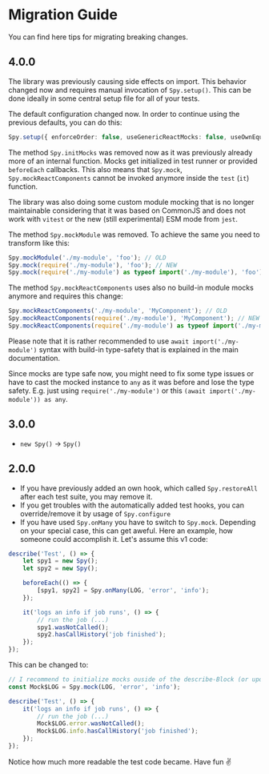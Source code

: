 # Migration Guide

You can find here tips for migrating breaking changes.

## 4.0.0

The library was previously causing side effects on import. This behavior changed now and requires manual
invocation of `Spy.setup()`. This can be done ideally in some central setup file for all of your tests.

The default configuration changed now. In order to continue using the previous defaults, you can do this:

```ts
Spy.setup({ enforceOrder: false, useGenericReactMocks: false, useOwnEquals: true });
```

The method `Spy.initMocks` was removed now as it was previously already more of an internal function. Mocks
get initialized in test runner or provided `beforeEach` callbacks. This also means that `Spy.mock`,
`Spy.mockReactComponents` cannot be invoked anymore inside the `test` (`it`) function.

The library was also doing some custom module mocking that is no longer maintainable considering that it
was based on CommonJS and does not work with `vitest` or the new (still experimental) ESM mode from `jest`.

The method `Spy.mockModule` was removed. To achieve the same you need to transform like this:

```ts
Spy.mockModule('./my-module', 'foo'); // OLD
Spy.mock(require('./my-module'), 'foo'); // NEW
Spy.mock(require('./my-module') as typeof import('./my-module'), 'foo'); // with type safety

```

The method `Spy.mockReactComponents` uses also no build-in module mocks anymore and requires this change:

```ts
Spy.mockReactComponents('./my-module', 'MyComponent'); // OLD
Spy.mockReactComponents(require('./my-module'), 'MyComponent'); // NEW
Spy.mockReactComponents(require('./my-module') as typeof import('./my-module'), 'MyComponent'); // with type safety
```

Please note that it is rather recommended to use `await import('./my-module')` syntax with build-in type-safety
that is explained in the main documentation.

Since mocks are type safe now, you might need to fix some type issues or have to cast the mocked instance to `any`
as it was before and lose the type safety. E.g. just using `require('./my-module')`
or this `(await import('./my-module')) as any`.

## 3.0.0

- `new Spy()` -> `Spy()`

## 2.0.0

- If you have previously added an own hook, which called `Spy.restoreAll` after each test suite, you may remove it.
- If you get troubles with the automatically added test hooks, you can override/remove it by usage of `Spy.configure`
- If you have used `Spy.onMany` you have to switch to `Spy.mock`. Depending on your special case, this can get aweful. Here an example, how someone could accomplish it. Let's assume this v1 code:

```js
describe('Test', () => {
    let spy1 = new Spy();
    let spy2 = new Spy();

    beforeEach(() => {
        [spy1, spy2] = Spy.onMany(LOG, 'error', 'info');
    });

    it('logs an info if job runs', () => {
        // run the job (...)
        spy1.wasNotCalled();
        spy2.hasCallHistory('job finished');
    });
});
```

This can be changed to:

```js
// I recommend to initialize mocks ouside of the describe-Block (or update to 2.1 which includes scoped mocks)
const Mock$LOG = Spy.mock(LOG, 'error', 'info');

describe('Test', () => {
    it('logs an info if job runs', () => {
        // run the job (...)
        Mock$LOG.error.wasNotCalled();
        Mock$LOG.info.hasCallHistory('job finished');
    });
});
```

Notice how much more readable the test code became. Have fun :v:
